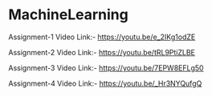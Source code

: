 # MachineLearning
 Assignment-1 Video Link:- https://youtu.be/e_2IKg1odZE

 Assignment-2 Video Link:- https://youtu.be/tRL9PtiZLBE
 
 Assignment-3 Video Link:- https://youtu.be/7EPW8EFLg50
 
 Assignment-4 Video Link:- https://youtu.be/_Hr3NYQufgQ
